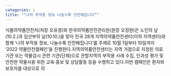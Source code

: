 ```yaml
---
categories: i
title: "“나의 부작용 정보 나눌수록 안전해집니다”"
---
```

식품의약품안전처(처장 오유경)와 한국의약품안전관리원(원장 오정완)은 노인의 날(10.2.)과 임산부의 날(10.10.)을 맞아 전국 28개 지역의약품안전센터(이하 지역센터)와 함께 ‘나의 부작용 정보, 나눌수록 안전해집니다’를 주제로 10월 1일부터 10일까지 ‘2022 약물안전캠페인’을 진행한다.지역의약품안전센터는 지역 거점으로 지정된 의료기관 또는 약물감시 관련 기관(단체)으로 관할지역의 부작용 사례 수집, 인과성 평가 및 안전한 약물사용 위한 교육·홍보 및 상담활동 등을 수행하고 있다.이번 캠페인은 환자와 보호자를 대상으로 의